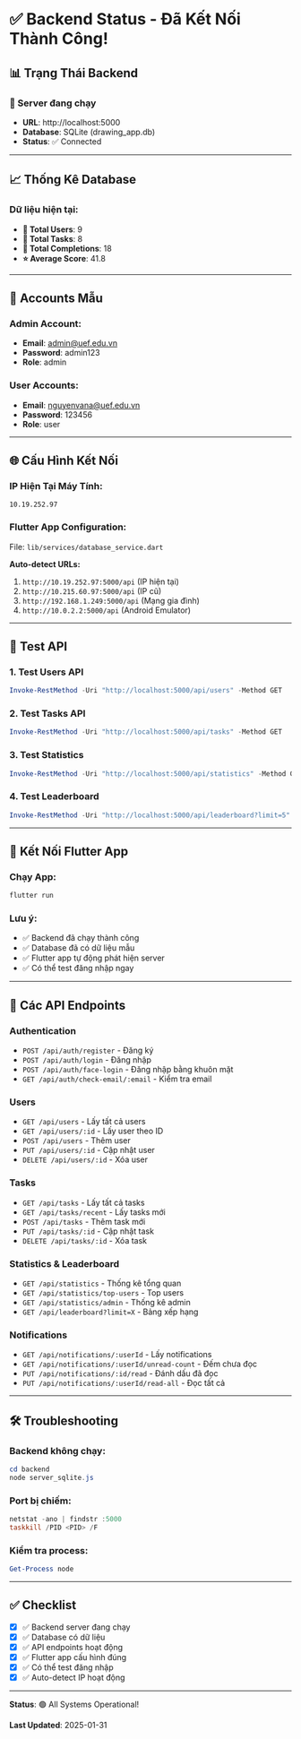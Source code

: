 # ✅ Backend Status - Đã Kết Nối Thành Công!

## 📊 Trạng Thái Backend

### 🚀 Server đang chạy
- **URL**: http://localhost:5000
- **Database**: SQLite (drawing_app.db)
- **Status**: ✅ Connected

---

## 📈 Thống Kê Database

### Dữ liệu hiện tại:
- **👥 Total Users**: 9
- **📝 Total Tasks**: 8
- **📜 Total Completions**: 18
- **⭐ Average Score**: 41.8

---

## 🔐 Accounts Mẫu

### Admin Account:
- **Email**: admin@uef.edu.vn
- **Password**: admin123
- **Role**: admin

### User Accounts:
- **Email**: nguyenvana@uef.edu.vn
- **Password**: 123456
- **Role**: user

---

## 🌐 Cấu Hình Kết Nối

### IP Hiện Tại Máy Tính:
```
10.19.252.97
```

### Flutter App Configuration:
File: `lib/services/database_service.dart`

**Auto-detect URLs:**
1. `http://10.19.252.97:5000/api` (IP hiện tại)
2. `http://10.215.60.97:5000/api` (IP cũ)
3. `http://192.168.1.249:5000/api` (Mạng gia đình)
4. `http://10.0.2.2:5000/api` (Android Emulator)

---

## 🧪 Test API

### 1. Test Users API
```powershell
Invoke-RestMethod -Uri "http://localhost:5000/api/users" -Method GET
```

### 2. Test Tasks API
```powershell
Invoke-RestMethod -Uri "http://localhost:5000/api/tasks" -Method GET
```

### 3. Test Statistics
```powershell
Invoke-RestMethod -Uri "http://localhost:5000/api/statistics" -Method GET
```

### 4. Test Leaderboard
```powershell
Invoke-RestMethod -Uri "http://localhost:5000/api/leaderboard?limit=5" -Method GET
```

---

## 📱 Kết Nối Flutter App

### Chạy App:
```bash
flutter run
```

### Lưu ý:
- ✅ Backend đã chạy thành công
- ✅ Database đã có dữ liệu mẫu
- ✅ Flutter app tự động phát hiện server
- ✅ Có thể test đăng nhập ngay

---

## 🎯 Các API Endpoints

### Authentication
- `POST /api/auth/register` - Đăng ký
- `POST /api/auth/login` - Đăng nhập
- `POST /api/auth/face-login` - Đăng nhập bằng khuôn mặt
- `GET /api/auth/check-email/:email` - Kiểm tra email

### Users
- `GET /api/users` - Lấy tất cả users
- `GET /api/users/:id` - Lấy user theo ID
- `POST /api/users` - Thêm user
- `PUT /api/users/:id` - Cập nhật user
- `DELETE /api/users/:id` - Xóa user

### Tasks
- `GET /api/tasks` - Lấy tất cả tasks
- `GET /api/tasks/recent` - Lấy tasks mới
- `POST /api/tasks` - Thêm task mới
- `PUT /api/tasks/:id` - Cập nhật task
- `DELETE /api/tasks/:id` - Xóa task

### Statistics & Leaderboard
- `GET /api/statistics` - Thống kê tổng quan
- `GET /api/statistics/top-users` - Top users
- `GET /api/statistics/admin` - Thống kê admin
- `GET /api/leaderboard?limit=X` - Bảng xếp hạng

### Notifications
- `GET /api/notifications/:userId` - Lấy notifications
- `GET /api/notifications/:userId/unread-count` - Đếm chưa đọc
- `PUT /api/notifications/:id/read` - Đánh dấu đã đọc
- `PUT /api/notifications/:userId/read-all` - Đọc tất cả

---

## 🛠️ Troubleshooting

### Backend không chạy:
```powershell
cd backend
node server_sqlite.js
```

### Port bị chiếm:
```powershell
netstat -ano | findstr :5000
taskkill /PID <PID> /F
```

### Kiểm tra process:
```powershell
Get-Process node
```

---

## ✅ Checklist

- [x] ✅ Backend server đang chạy
- [x] ✅ Database có dữ liệu
- [x] ✅ API endpoints hoạt động
- [x] ✅ Flutter app cấu hình đúng
- [x] ✅ Có thể test đăng nhập
- [x] ✅ Auto-detect IP hoạt động

---

**Status**: 🟢 All Systems Operational!

**Last Updated**: 2025-01-31

